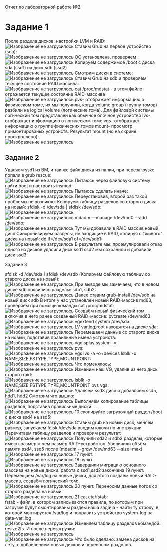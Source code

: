 Отчет по лабораторной работе №2

<h1>Задание 1</h1>
После раздела дисков, настройки LVM и RAID:
<br>
<img src="https://raw.githubusercontent.com/DTaSchweppes/OS-Labs-Repositoryy/master/laba%202/images/1.png" alt="Изображение не загрузилось">
Ставим Grub на первое устройство (sda):
<br>
<img src="https://raw.githubusercontent.com/DTaSchweppes/OS-Labs-Repositoryy/master/laba%202/images/2.png" alt="Изображение не загрузилось">
ОС установлена, проверяем :
<br>
<img img src="https://raw.githubusercontent.com/DTaSchweppes/OS-Labs-Repositoryy/master/laba%202/images/3.png" alt="Изображение не загрузилось">
Копируем содержимое /boot с диска sda (ssd1) на диск sdb (ssd2)
<br>
<img src="https://raw.githubusercontent.com/DTaSchweppes/OS-Labs-Repositoryy/master/laba%202/images/4.png" alt="Изображение не загрузилось">
Смотрим диски в системе:
<br>
<img src="https://raw.githubusercontent.com/DTaSchweppes/OS-Labs-Repositoryy/master/laba%202/images/5.png" alt="Изображение не загрузилось">
Ставим Grub на sdb и проверяем текущее состояние RAID массива:
<br>
<img src="https://raw.githubusercontent.com/DTaSchweppes/OS-Labs-Repositoryy/master/laba%202/images/6.png" alt="Изображение не загрузилось">
cat /proc/mdstat - в этом файле отражается текущее состояние RAID-массива
<br>
<img src="https://raw.githubusercontent.com/DTaSchweppes/OS-Labs-Repositoryy/master/laba%202/images/7.png" alt="Изображение не загрузилось">
pvs- отображает информацию о физическом томе, 
их мы получили, когда volume group (группу томов) разбили на logical volume (логические тома).
Для файловой системы логический том представлен как обычное блочное устройство
lvs- отображает информацию о логическом томе
vgs- отображает информацию о группе физических томов
mount- просмотр примонтированых устройств.
Результат mount (но на скрине проскроллено):
<br>
<img src="https://raw.githubusercontent.com/DTaSchweppes/OS-Labs-Repositoryy/master/laba%202/images/8.png" alt="Изображение не загрузилось">
<h2> Задание 2</h2>
Удаляем ssd1 из ВМ, и так же файл диска из папки, при перезагрузке попали в grub rescue:
<br>
<img src="https://raw.githubusercontent.com/DTaSchweppes/OS-Labs-Repositoryy/master/laba%202/images/9.png" alt="Изображение не загрузилось">
Пытаюсь через файловую систему найти boot и настроить insmod:
<br>
<img src="https://raw.githubusercontent.com/DTaSchweppes/OS-Labs-Repositoryy/master/laba%202/images/10.png" alt="Изображение не загрузилось">
Пытаюсь сделать иначе:
<br>
<img src="https://raw.githubusercontent.com/DTaSchweppes/OS-Labs-Repositoryy/master/laba%202/images/11.png" alt="Изображение не загрузилось">
Переустановив, второй раз такой проблемы не возникло.
Копируем таблицу разделов со старого диска на новый: sfdisk -d /dev/sda | sfdisk /dev/sdb:
<br>
<img src="https://raw.githubusercontent.com/DTaSchweppes/OS-Labs-Repositoryy/master/laba%202/images/12.png" alt="Изображение не загрузилось">
<br>
<img src="https://raw.githubusercontent.com/DTaSchweppes/OS-Labs-Repositoryy/master/laba%202/images/13.png" alt="Изображение не загрузилось">
mdadm —manage /dev/md0 —add /dev/sdb:
<br>
<img src="https://raw.githubusercontent.com/DTaSchweppes/OS-Labs-Repositoryy/master/laba%202/images/14.png" alt="Изображение не загрузилось">
Тут мы добавили в RAID массив новый диск
Cинхронизируем разделы, не входящие в RAID, копируя с "живого" диска на новый: dd if=/dev/sda1 of=/dev/sdb1:
<br>
<img src="https://raw.githubusercontent.com/DTaSchweppes/OS-Labs-Repositoryy/master/laba%202/images/15.png" alt="Изображение не загрузилось">
В результате мы:
проэмулировали отказ одного из дисков
удалили диск ssd1
ssd2 мы сохранили
и добавили диск ssd3

Задание 3

sfdisk -d /dev/sda | sfdisk /dev/sdb (Копируем файловую таблицу со старого диска на новый):
<br>
<img src="https://raw.githubusercontent.com/DTaSchweppes/OS-Labs-Repositoryy/master/laba%202/images/16.png" alt="Изображение не загрузилось">
При выводе мы замечаем, что в новом диске sdb появились разделы: sdb1, sdb2:
<br>
<img src="https://raw.githubusercontent.com/DTaSchweppes/OS-Labs-Repositoryy/master/laba%202/images/17.png" alt="Изображение не загрузилось">
Далее ставим grub-install /dev/sdb на новый диск sdb
В итоге у нас установлен новый RAID-массив md63, проверяем при помощи команды cat /proc/mdstat:
<br>
<img src="https://raw.githubusercontent.com/DTaSchweppes/OS-Labs-Repositoryy/master/laba%202/images/18.png" alt="Изображение не загрузилось">
Создаём новый физический том, включив в него ранее созданный RAID-массив: pvcreate /dev/md63:
<br>
<img src="https://raw.githubusercontent.com/DTaSchweppes/OS-Labs-Repositoryy/master/laba%202/images/19.png" alt="Изображение не загрузилось">
vgextend system /dev/sda:
<br>
<img src="https://raw.githubusercontent.com/DTaSchweppes/OS-Labs-Repositoryy/master/laba%202/images/20.png" alt="Изображение не загрузилось">
LV var,log,root находятся на диске sda:
<br>
<img src="https://raw.githubusercontent.com/DTaSchweppes/OS-Labs-Repositoryy/master/laba%202/images/21.png" alt="Изображение не загрузилось">
Перемещаем данные со старого диска на новый, подставив правильные имена устройств:
<br>
<img src="https://raw.githubusercontent.com/DTaSchweppes/OS-Labs-Repositoryy/master/laba%202/images/22.png" alt="Изображение не загрузилось">
vgdisplay system -v:
<br>
<img src="https://raw.githubusercontent.com/DTaSchweppes/OS-Labs-Repositoryy/master/laba%202/images/23.png" alt="Изображение не загрузилось">
pvs:
<br>
<img src="https://raw.githubusercontent.com/DTaSchweppes/OS-Labs-Repositoryy/master/laba%202/images/24.png" alt="Изображение не загрузилось">
vgs
lvs -a -o+devices
lsblk -o NAME,SIZE,FSTYPE,TYPE,MOUNTPOINT:
<br>
<img src="https://raw.githubusercontent.com/DTaSchweppes/OS-Labs-Repositoryy/master/laba%202/images/25.png" alt="Изображение не загрузилось">
Что поменялось:
<br>
<img src="https://raw.githubusercontent.com/DTaSchweppes/OS-Labs-Repositoryy/master/laba%202/images/26.png" alt="Изображение не загрузилось">
Изменим наш VG, удалив из него диск старого raid:
<br>
<img src="https://raw.githubusercontent.com/DTaSchweppes/OS-Labs-Repositoryy/master/laba%202/images/27.png" alt="Изображение не загрузилось">
lsblk -o NAME,SIZE,FSTYPE,TYPE,MOUNTPOINT
pvs
vgs:
<br>
<img src="https://raw.githubusercontent.com/DTaSchweppes/OS-Labs-Repositoryy/master/laba%202/images/28.png" alt="Изображение не загрузилось">
Удаляем ssd3 диск и добавляем ssd5, hdd1, hdd2
Смотрим что вышло:
<br>
<img src="https://raw.githubusercontent.com/DTaSchweppes/OS-Labs-Repositoryy/master/laba%202/images/29.png" alt="Изображение не загрузилось">
Выполняем копирование таблицы разделов, подставив правильные диски:
<br>
<img src="https://raw.githubusercontent.com/DTaSchweppes/OS-Labs-Repositoryy/master/laba%202/images/30.png" alt="Изображение не загрузилось">
10.скопируйте загрузочный раздел /boot с диска ssd4 на ssd5:
<br>
<img src="https://raw.githubusercontent.com/DTaSchweppes/OS-Labs-Repositoryy/master/laba%202/images/31.png" alt="Изображение не загрузилось">
Ставим grub на новый диск, меняем размер, запускаем fdisk /dev/sda вводим ключи по инструкции.
Перечитаем таблицу разделов и проверим результат:
<br>
<img src="https://raw.githubusercontent.com/DTaSchweppes/OS-Labs-Repositoryy/master/laba%202/images/32.png" alt="Изображение не загрузилось">
Получили sda2 и sdb2 разделы, которые имеют размер > чем размер RAID-устройство.
Увеличили объём памяти ssd4, ssd5 после (mdadm --grow /dev/md63 --size=max)
<br>
<img src="https://raw.githubusercontent.com/DTaSchweppes/OS-Labs-Repositoryy/master/laba%202/images/33.png" alt="Изображение не загрузилось">
17 пункт:
<br>
<img src="https://raw.githubusercontent.com/DTaSchweppes/OS-Labs-Repositoryy/master/laba%202/images/34.png" alt="Изображение не загрузилось">
18 пункт:
<br>
<img src="https://raw.githubusercontent.com/DTaSchweppes/OS-Labs-Repositoryy/master/laba%202/images/35.png" alt="Изображение не загрузилось">
Завершили миграцию основного массива на новые диски. работа с ssd1,ssd2 закончена
19 пункт. Перемещаем /var/log на новые диски, для этого создаем новый RAID-массив, создаём логический том:
<br>
<img src="https://raw.githubusercontent.com/DTaSchweppes/OS-Labs-Repositoryy/master/laba%202/images/36.png" alt="Изображение не загрузилось">
20 пункт. Переносим данные логов со старого раздела на новый:
<br>
<img src="https://raw.githubusercontent.com/DTaSchweppes/OS-Labs-Repositoryy/master/laba%202/images/37.png" alt="Изображение не загрузилось">
21.cat etc/fstab: <br>fstab - файл, в котором записываются правила, по которым при загрузке будут смонтированы раздеы наша задача - найти ту строку, в которой монтируется /var/log и поправить устройство system-log на data-var_log
<br><img src="https://raw.githubusercontent.com/DTaSchweppes/OS-Labs-Repositoryy/master/laba%202/images/38.png" alt="Изображение не загрузилось">
Изменяем таблицу разделов командой: resize2fs. И после перезагрузки:
<br>
<img src="https://raw.githubusercontent.com/DTaSchweppes/OS-Labs-Repositoryy/master/laba%202/images/39.png" alt="Изображение не загрузилось">
<br>
<img src="https://raw.githubusercontent.com/DTaSchweppes/OS-Labs-Repositoryy/master/laba%202/images/40.png" alt="Изображение не загрузилось">
Что было сделано: замена дисков на лету, с добавлением новых дисков и переносом разделов.
